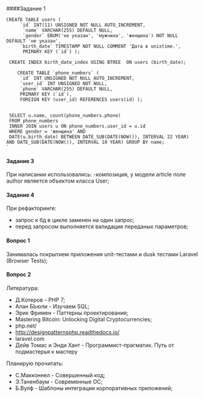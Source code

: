 ###
####Задание 1

```
CREATE TABLE users ( 
     `id` INT(11) UNSIGNED NOT NULL AUTO_INCREMENT,
      `name` VARCHAR(255) DEFAULT NULL,
      `gender` ENUM('не указан', 'мужчина', 'женщина') NOT NULL DEFAULT 'не указан', 
     `birth_date` TIMESTAMP NOT NULL COMMENT 'Дата в unixtime.',
      PRIMARY KEY (`id`) );  
 
 CREATE INDEX birth_date_index USING BTREE  ON users (birth_date);
 
    CREATE TABLE `phone_numbers` ( 
     `id` INT UNSIGNED NOT NULL AUTO_INCREMENT, 
     `user_id` INT UNSIGNED NOT NULL, 
     `phone` VARCHAR(255) DEFAULT NULL, 
     PRIMARY KEY (`id`),
     FOREIGN KEY (user_id) REFERENCES users(id) );  
 
 
 SELECT u.name, count(phone_numbers.phone) 
 FROM phone_numbers 
 INNER JOIN users u ON phone_numbers.user_id = u.id 
 WHERE gender = 'женщина' AND
 DATE(u.birth_date) BETWEEN DATE_SUB(DATE(NOW()), INTERVAL 22 YEAR)   AND DATE_SUB(DATE(NOW()), INTERVAL 18 YEAR) GROUP BY name;
`
```

#### Задание 3
При написании использовались:
 -композиция, у модели article поле author является объектом класса User;
 
#### Задание 4
При рефакторинге:
* запрос к бд в цикле заменен на один запрос;
* перед запросом выполняется валидация переданых параметров;

#### Вопрос 1
Занималась покрытием приложения unit-тестами и dusk тестами Laravel (Browser Tests); 

#### Вопрос 2
Литература:
* Д.Котеров - PHP 7;
* Алан БЬюли - Изучаем SQL;
* Эрик Фримен - Паттерны проектирования;
* Mastering Bitcoin: Unlocking Digital Cryptocurrencies;
* php.net/
* http://designpatternsphp.readthedocs.io/
* laravel.com
* Дейв Томас и Энди Хант - Программист-прагматик. Путь от подмастерья к мастеру

Планирую прочитать:
* С.Макконнел - Совершенный код;
* Э.Таненбаум - Современные ОС;
* Б.Вулф - Шаблоны интеграции корпоративных приложений;



